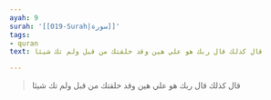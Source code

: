 ```yaml
---
ayah: 9
surah: '[[019-Surah|سورة]]'
tags:
- quran
text: قال كذلك قال ربك هو علي هين وقد خلقتك من قبل ولم تك شيئا

---
```

> قال كذلك قال ربك هو علي هين وقد خلقتك من قبل ولم تك شيئا
